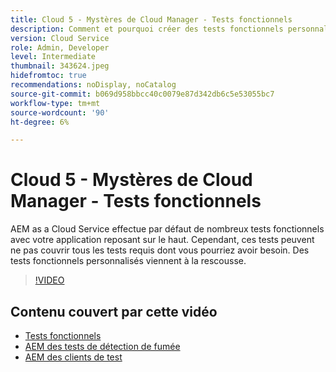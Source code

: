 ```yaml
---
title: Cloud 5 - Mystères de Cloud Manager - Tests fonctionnels
description: Comment et pourquoi créer des tests fonctionnels personnalisés
version: Cloud Service
role: Admin, Developer
level: Intermediate
thumbnail: 343624.jpeg
hidefromtoc: true
recommendations: noDisplay, noCatalog
source-git-commit: b069d958bbcc40c0079e87d342db6c5e53055bc7
workflow-type: tm+mt
source-wordcount: '90'
ht-degree: 6%

---
```


# Cloud 5 - Mystères de Cloud Manager - Tests fonctionnels

AEM as a Cloud Service effectue par défaut de nombreux tests fonctionnels avec votre application reposant sur le haut. Cependant, ces tests peuvent ne pas couvrir tous les tests requis dont vous pourriez avoir besoin. Des tests fonctionnels personnalisés viennent à la rescousse.

>[!VIDEO](https://video.tv.adobe.com/v/343624)

## Contenu couvert par cette vidéo

+ [Tests fonctionnels](https://experienceleague.adobe.com/docs/experience-manager-cloud-service/content/implementing/using-cloud-manager/test-results/functional-testing.html)
+ [AEM des tests de détection de fumée](https://github.com/adobe/aem-test-samples/)
+ [AEM des clients de test](https://github.com/adobe/aem-testing-clients/)
